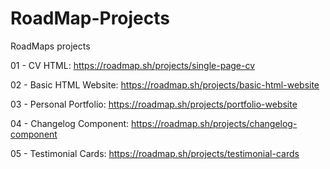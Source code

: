 # RoadMap-Projects
RoadMaps projects 

01 - CV HTML: https://roadmap.sh/projects/single-page-cv

02 - Basic HTML Website: https://roadmap.sh/projects/basic-html-website

03 - Personal Portfolio: https://roadmap.sh/projects/portfolio-website

04 - Changelog Component: https://roadmap.sh/projects/changelog-component

05 - Testimonial Cards: https://roadmap.sh/projects/testimonial-cards
